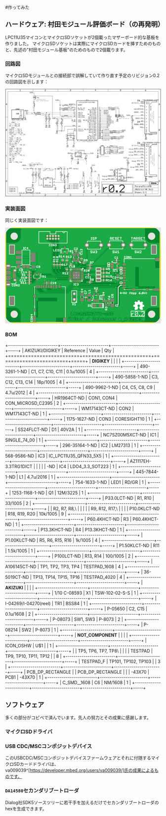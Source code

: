 
#作ってみた
## ハードウェア: 村田モジュール評価ボード（の再発明）
LPC11U35マイコンとマイクロSDソケットが2個載ったマザーボード的な基板を作りました。
マイクロSDソケットは実際にマイクロSDカードを挿すためのものと、先述の"村田モジュール基板"のためのもので2個載ります。

### 回路図
マイクロSDモジュールとの接続部で誤解していて作り直す予定のリビジョン0.2の回路図を示します：

![リビジョン0.2回路図](MurataMicroMBr02.sch.png)

### 実装面図
同じく実装面図です：

![リビジョン0.2実装図](MurataMicroMBr02.brd.png)

### BOM
+-------------------------+------------------------+------------------------+-----+
| AKIZUKI/DIGIKEY         | Reference              | Value                  | Qty |
+=========================+========================+========================+=====+
| **DIGIKEY**             |                        |                        |     |
+-------------------------+------------------------+------------------------+-----+
| 490-3261-1-ND           | C1, C7, C10, C11       | 0.1u/1005              |  4  |
+-------------------------+------------------------+------------------------+-----+
| 490-5858-1-ND           | C3, C12, C13, C14      | 18p/1005               |  4  |
+-------------------------+------------------------+------------------------+-----+
| 490-9962-1-ND           | C4, C5, C8, C9         | 4.7u/2012              |  4  |
+-------------------------+------------------------+------------------------+-----+
| HR1964CT-ND             | CON1, CON4             | CON_MICROSD_C2395      |  2  |
+-------------------------+------------------------+------------------------+-----+
| WM17143CT-ND            | CON2                   | WM17143CT-ND           |  1  |
+-------------------------+------------------------+------------------------+-----+
| 1175-1627-ND            | CON3                   | CORESIGHT10            |  1  |
+-------------------------+------------------------+------------------------+-----+
| SS24FLCT-ND             | D1                     | 40V2A                  |  1  |
+-------------------------+------------------------+------------------------+-----+
| NC7SZ00M5XCT-ND         | IC1                    | SINGLE_74_00           |  1  |
+-------------------------+------------------------+------------------------+-----+
| 296-35164-1-ND          | IC2                    | LM27313                |  1  |
+-------------------------+------------------------+------------------------+-----+
| 568-9586-ND             | IC3                    | IC_LPC11U35_QFN33_5X5  |  1  |
+-------------------------+------------------------+------------------------+-----+
| AZ1117EH-3.3TRG1DICT    |                        |                        |     |
| -ND                     | IC4                    | LDO4_3.3_SOT223        |  1  |
+-------------------------+------------------------+------------------------+-----+
| 445-7844-1-ND           | L1                     | 4.7u/2016              |  1  |
+-------------------------+------------------------+------------------------+-----+
| 754-1633-1-ND           | LED1                   | RD/GR                  |  1  |
+-------------------------+------------------------+------------------------+-----+
| 1253-1168-1-ND          | Q1                     | 12M/3225               |  1  |
+-------------------------+------------------------+------------------------+-----+
| P33.0LCT-ND             | R1, R10                | 33/1005                |  2  |
+-------------------------+------------------------+------------------------+-----+
|                         | R2, R7, R8,\           |                        |     |
|                         | R9, R12, R17,\         |                        |     |
| P10.0KLCT-ND            | R18, R19, R20          | 10k/1005               |  9  |
+-------------------------+------------------------+------------------------+-----+
| P60.4KHCT-ND            | R3                     | P60.4KHCT-ND           |  1  |
+-------------------------+------------------------+------------------------+-----+
| P13.3KHCT-ND            | R4                     | P13.3KHCT-ND           |  1  |
+-------------------------+------------------------+------------------------+-----+
| P1.00KLCT-ND            | R5, R6, R15, R16       | 1k/1005                |  4  |
+-------------------------+------------------------+------------------------+-----+
| P1.50KLCT-ND            | R11                    | 1.5k/1005              |  1  |
+-------------------------+------------------------+------------------------+-----+
| P100LCT-ND              | R13, R14               | 100/1005               |  2  |
+-------------------------+------------------------+------------------------+-----+
| A106145CT-ND            | TP1, TP2, TP3, TP4     | TESTPAD_1608           |  4  |
+-------------------------+------------------------+------------------------+-----+
| 36-5019CT-ND            | TP13, TP14, TP15, TP16 | TESTPAD_4020           |  4  |
+-------------------------+------------------------+------------------------+-----+
| **AKIZUKI**             |                        |                        |     |
+-------------------------+------------------------+------------------------+-----+
| 1/10 C-08593            | X1                     | TSW-102-02-S-S         |  1  |
+-------------------------+------------------------+------------------------+-----+
| I-04269/I-04270(reel)   | TR1                    | BSS84                  |  1  |
+-------------------------+------------------------+------------------------+-----+
| P-05650                 | C2, C15                | 0.1u/1608              |  2  |
+-------------------------+------------------------+------------------------+-----+
| P-08073                 | SW1, SW3               | P-8073                 |  2  |
+-------------------------+------------------------+------------------------+-----+
| P-08214                 | SW2                    | P-8073                 |  1  |
+-------------------------+------------------------+------------------------+-----+
| **NOT_COMPONENT**       |                        |                        |     |
+-------------------------+------------------------+------------------------+-----+
| ICON_OSHW               | U$1                    |                        |  1  |
+-------------------------+------------------------+------------------------+-----+
|                         | TP5, TP6, TP7, TP8\    |                        |     |
| TESTPAD                 | TP9, TP10, TP11, TP12  |                        |  8  |
+-------------------------+------------------------+------------------------+-----+
| TESTPAD_F               | TP101, TP102, TP103    |                        |  3  |
+-------------------------+------------------------+------------------------+-----+
| PCB_DP_RECTANGLE        |                        | PCB_DP_RECTANGLE       |     |
| -43X70                  | PCB1                   | -43X70                 |  1  |
+-------------------------+------------------------+------------------------+-----+
| C_SMD__1608             | C6                     | NM/1608                |  1  |
+-------------------------+------------------------+------------------------+-----+


## ソフトウェア
多くの部分がコピペで済んでいます。先人の努力とその成果に感謝します。

### マイクロSDドライバ
### USB CDC/MSCコンポジットデバイス
このUSBCDC/MSCコンポジットデバイスファームウェアとそれに付随するマイクロSDカードドライバは、
va009039^[https://developer.mbed.org/users/va009039/]氏の成果によるものです。

### `DA14580`セカンダリブートローダ
Dialog社SDK5ソースツリーに若干手を加えるだけでセカンダリブートローダのhexを生成できます。
